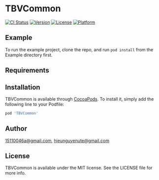 # TBVCommon

[![CI Status](https://img.shields.io/travis/15110046a@gmail.com/TBVCommon.svg?style=flat)](https://travis-ci.org/15110046a@gmail.com/TBVCommon)
[![Version](https://img.shields.io/cocoapods/v/TBVCommon.svg?style=flat)](https://cocoapods.org/pods/TBVCommon)
[![License](https://img.shields.io/cocoapods/l/TBVCommon.svg?style=flat)](https://cocoapods.org/pods/TBVCommon)
[![Platform](https://img.shields.io/cocoapods/p/TBVCommon.svg?style=flat)](https://cocoapods.org/pods/TBVCommon)

## Example

To run the example project, clone the repo, and run `pod install` from the Example directory first.

## Requirements

## Installation

TBVCommon is available through [CocoaPods](https://cocoapods.org). To install
it, simply add the following line to your Podfile:

```ruby
pod 'TBVCommon'
```

## Author

15110046a@gmail.com, hieunguyenute@gmail.com

## License

TBVCommon is available under the MIT license. See the LICENSE file for more info.
